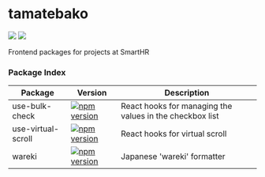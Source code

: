 # tamatebako

[![](https://github.com/kufu/tamatebako/workflows/test/badge.svg)](https://github.com/kufu/tamatebako/actions?workflow=test)
[![](https://github.com/kufu/tamatebako/workflows/lint/badge.svg)](https://github.com/kufu/tamatebako/actions?workflow=lint)

Frontend packages for projects at SmartHR

### Package Index

| Package            | Version                                                                                                                                  | Description                                              |
|--------------------|------------------------------------------------------------------------------------------------------------------------------------------|----------------------------------------------------------|
| use-bulk-check     | [![npm version](https://badge.fury.io/js/%40smarthr%2Fuse-bulk-check.svg)](https://badge.fury.io/js/%40smarthr%2Fuse-bulk-check)         | React hooks for managing the values in the checkbox list |
| use-virtual-scroll | [![npm version](https://badge.fury.io/js/%40smarthr%2Fuse-virtual-scroll.svg)](https://badge.fury.io/js/%40smarthr%2Fuse-virtual-scroll) | React hooks for virtual scroll                           |
| wareki             | [![npm version](https://badge.fury.io/js/%40smarthr%2Fwareki.svg)](https://badge.fury.io/js/%40smarthr%2Fwareki)                         | Japanese 'wareki' formatter                              |

